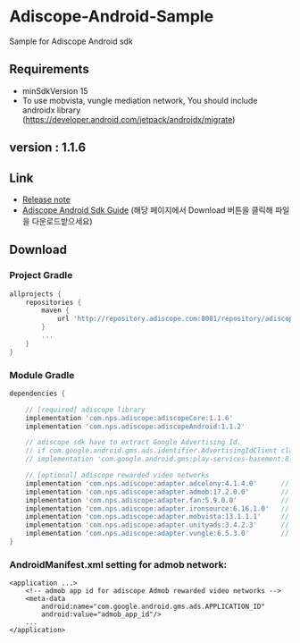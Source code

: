 # Adiscope-Android-Sample
Sample for Adiscope Android sdk


## Requirements
- minSdkVersion 15
- To use mobvista, vungle mediation network, You should include androidx library (https://developer.android.com/jetpack/androidx/migrate)

## version : 1.1.6

## Link
- [Release note](https://github.com/adiscope/Adiscope-Android-Sample/wiki/release_note)
- [Adiscope Android Sdk Guide](https://github.com/adiscope/Adiscope-Android-Sample/tree/master/doc/AdiscopeAndroidSdk_guide.pdf) (해당 페이지에서 Download 버튼을 클릭해 파일을 다운로드받으세요)

## Download

### Project Gradle
```gradle
allprojects {
    repositories {
        maven {
            url 'http://repository.adiscope.com:8081/repository/adiscope/' // In order to connect, you need to register the IP address to adiscope inbound
        }
        ...
    }
}
```

### Module Gradle
```gradle
dependencies {

    // [required] adiscope library
    implementation 'com.nps.adiscope:adiscopeCore:1.1.6'
    implementation 'com.nps.adiscope:adiscopeAndroid:1.1.2'

    // adiscope sdk have to extract Google Advertising Id.
    // if com.google.android.gms.ads.identifier.AdvertisingIdClient class is not included in your app, uncomment following code
    // implementation 'com.google.android.gms:play-services-basement:8.3.0'

    // [optional] adiscope rewarded video networks
    implementation 'com.nps.adiscope:adapter.adcolony:4.1.4.0'      // adcolony
    implementation 'com.nps.adiscope:adapter.admob:17.2.0.0'        // admob (use play-services-ads:17.2.0 dependency)
    implementation 'com.nps.adiscope:adapter.fan:5.9.0.0'           // fan
    implementation 'com.nps.adiscope:adapter.ironsource:6.16.1.0'   // ironsource
    implementation 'com.nps.adiscope:adapter.mobvista:13.1.1.1'     // mobvista (use androidx)
    implementation 'com.nps.adiscope:adapter.unityads:3.4.2.3'      // unityads
    implementation 'com.nps.adiscope:adapter.vungle:6.5.3.0'        // vungle (use androidx)
}
```

### AndroidManifest.xml setting for admob network:
```
<application ...>
    <!-- admob app id for adiscope Admob rewarded video networks -->
    <meta-data
        android:name="com.google.android.gms.ads.APPLICATION_ID"
        android:value="admob_app_id"/>
    ...
</application>
```


